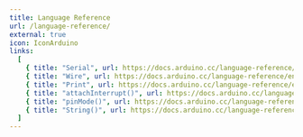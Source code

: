 ```yaml
---
title: Language Reference
url: /language-reference/
external: true
icon: IconArduino
links:
  [
    { title: "Serial", url: https://docs.arduino.cc/language-reference/en/functions/communication/serial/ },
    { title: "Wire", url: https://docs.arduino.cc/language-reference/en/functions/communication/wire/ },
    { title: "Print", url: https://docs.arduino.cc/language-reference/en/functions/communication/print/ },
    { title: "attachInterrupt()", url: https://docs.arduino.cc/language-reference/en/functions/external-interrupts/attachInterrupt/ },
    { title: "pinMode()", url: https://docs.arduino.cc/language-reference/en/functions/digital-io/pinMode/ },
    { title: "String()", url: https://docs.arduino.cc/language-reference/en/variables/data-types/stringObject/ },
  ]
---
```

